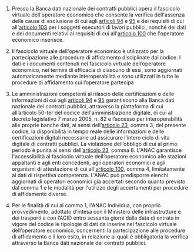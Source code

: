 1. Presso la Banca dati nazionale dei contratti pubblici opera il fascicolo virtuale dell'operatore economico che consente la verifica dell'assenza delle cause di esclusione di cui agli [articoli 94](/articolo-94/1) e [95](/articolo-95/1) e dei requisiti di cui all'[articolo 103](/articolo-103/1) per i soggetti esecutori di lavori pubblici, nonché dei dati e dei documenti relativi ai requisiti di cui all'[articolo 100](/articolo-100/1) che l'operatore economico inserisce.  

2. Il fascicolo virtuale dell'operatore economico è utilizzato per la partecipazione alle procedure di affidamento disciplinate dal codice. I dati e i documenti contenuti nel fascicolo virtuale dell’operatore economico, nei termini di efficacia di ciascuno di essi, sono aggiornati automaticamente mediante interoperabilità e sono utilizzati in tutte le procedure di affidamento cui l’operatore partecipa 

3. Le amministrazioni competenti al rilascio delle certificazioni o delle informazioni di cui agli [articoli 94](/articolo-94/1) e [95](/articolo-95/1) garantiscono alla Banca dati nazionale dei contratti pubblici, attraverso la piattaforma di cui all’articolo 50-ter del codice dell'amministrazione digitale, di cui al decreto legislativo 7 marzo 2005, n. 82 e l’accesso per interoperabilità alle proprie banche dati, ai sensi dell’[articolo 23](/articolo-23/1), comma 3, del presente codice, la disponibilità in tempo reale delle informazioni e delle certificazioni digitali necessarie ad assicurare l’intero ciclo di vita digitale di contratti pubblici. La violazione dell’obbligo di cui al primo periodo è punita ai sensi dell’[articolo 23](/articolo-23/1), comma 8. L'ANAC garantisce l'accessibilità al fascicolo virtuale dell’operatore economico alle stazioni appaltanti e agli enti concedenti, agli operatori economici e agli organismi di attestazione di cui all'[articolo 100](/articolo-100/1), comma 4, limitatamente ai dati di rispettiva competenza. L'ANAC può predisporre elenchi aggiornati di operatori economici già accertati secondo quanto previsto dal comma 1 e le modalità per l'utilizzo degli accertamenti per procedure di affidamento diverse.

4. Per le finalità di cui al comma 1, l'ANAC individua, con proprio provvedimento, adottato d'intesa con il Ministero delle infrastrutture e dei trasporti e con l’AGID entro sessanta giorni dalla data di entrata in vigore del codice le tipologie di dati da inserire nel fascicolo virtuale dell’operatore economico, concernenti la partecipazione alle procedure di affidamento e il loro esito, in relazione ai quali è obbligatoria la verifica attraverso la Banca dati nazionale dei contratti pubblici. 